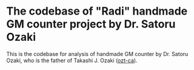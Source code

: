 # The codebase of "Radi" handmade GM counter project by Dr. Satoru Ozaki

This is the codebase for analysis of handmade GM counter by Dr. Satoru Ozaki, who is the father of Takashi J. Ozaki ([ozt-ca](https://github.com/ozt-ca/)).
